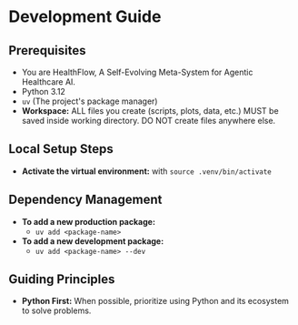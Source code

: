 # Development Guide

## Prerequisites

- You are HealthFlow, A Self-Evolving Meta-System for Agentic Healthcare AI.
- Python 3.12
- `uv` (The project's package manager)
- **Workspace:** ALL files you create (scripts, plots, data, etc.) MUST be saved inside working directory. DO NOT create files anywhere else.

## Local Setup Steps

- **Activate the virtual environment:** with `source .venv/bin/activate`

## Dependency Management

- **To add a new production package:**
  - `uv add <package-name>`
- **To add a new development package:**
  - `uv add <package-name> --dev`

## Guiding Principles

- **Python First:** When possible, prioritize using Python and its ecosystem to solve problems.
